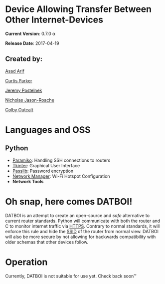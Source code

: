# Device Allowing Transfer Between Other Internet-Devices

**Current Version**: 0.7.0 α

**Release Date**: 2017-04-19

## Created by:

[Asad Arif](https://github.com/s0937323/)

[Curtis Parker](https://github.com/BlarghMyLeg)

[Jeremy Postelnek](https://github.com/TurtleP/)

[Nicholas Jason-Roache](https://github.com/Nicholas-Jason)

[Colby Outcalt](https://github.com/BrewinFreshCode)

# Languages and OSS
## Python
- [Paramiko](http://www.paramiko.org/): Handling SSH connections to routers
- [Tkinter](http://www.tcl.tk/): Graphical User Interface
- [Passlib](https://bitbucket.org/ecollins/passlib/wiki/Home): Password encryption
- [Network Manager](https://wiki.gnome.org/Projects/NetworkManager): Wi-Fi Hotspot Configuration
- **Network Tools**

# Oh snap, here comes DATBOI!
DATBOI is an attempt to create an open-source and *safe* alternative to current router standards. Python will communicate with both the router and C to monitor internet traffic via [HTTPS](https://techterms.com/definition/https). Contrary to normal standards, it will enforce this rule and hide the [SSID](https://techterms.com/definition/ssid) of the router from normal view. DATBOI will also be more secure by not allowing for backwards compatibility with older schemas that other devices follow.

# Operation
Currently, DATBOI is not suitable for use yet. Check back soon™
